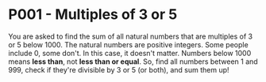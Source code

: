 # P001 - Multiples of 3 or 5
You are asked to find the sum of all natural numbers that are multiples of 3 or 5 below 1000.
The natural numbers are positive integers. Some people include 0, some don't. In this case, it doesn't matter.
Numbers below 1000 means **less than**, not **less than or equal**.
So, find all numbers between 1 and 999, check if they're divisible by 3 or 5 (or both), and sum them up!

